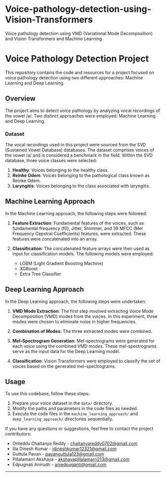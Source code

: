# Voice-pathology-detection-using-Vision-Transformers
Voice pathology detection using VMD (Variational Mode Decomposition) and Vision Transformers and Machine Learning

# Voice Pathology Detection Project

This repository contains the code and resources for a project focused on voice pathology detection using two different approaches: Machine Learning and Deep Learning.

## Overview

The project aims to detect voice pathology by analyzing vocal recordings of the vowel /a/. Two distinct approaches were employed: Machine Learning and Deep Learning.

### Dataset

The vocal recordings used in this project were sourced from the SVD (Sustained Vowel Database) databases. The dataset comprises voices of the vowel /a/ and is considered a benchmark in the field. Within the SVD database, three voice classes were selected:

1. **Healthy**: Voices belonging to the healthy class.
2. **Reinke Odem**: Voices belonging to the pathological class known as Reinke Odem.
3. **Laryngitis**: Voices belonging to the class associated with laryngitis.

## Machine Learning Approach

In the Machine Learning approach, the following steps were followed:

1. **Feature Extraction**: Fundamental features of the voices, such as fundamental frequency (f0), Jitter, Shimmer, and 39 MFCC (Mel Frequency Cepstral Coefficients) features, were extracted. These features were concatenated into an array.

2. **Classification**: The concatenated feature arrays were then used as input for classification models. The following models were employed:
   - LGBM (Light Gradient Boosting Machine)
   - XGBoost
   - Extra Tree Classifier

## Deep Learning Approach

In the Deep Learning approach, the following steps were undertaken:

1. **VMD Mode Extraction**: The first step involved extracting Voice Mode Decomposition (VMD) modes from the voices. In this experiment, three modes were chosen to eliminate noise in higher frequencies.

2. **Combination of Modes**: The three extracted modes were combined.

3. **Mel-Spectrogram Generation**: Mel-spectrograms were generated for each voice using the combined VMD modes. These mel-spectrograms serve as the input data for the Deep Learning model.

4. **Classification**: Vision Transformers were employed to classify the set of voices based on the generated mel-spectrograms.


## Usage

To use this codebase, follow these steps:

1. Prepare your voice dataset in the `data/` directory.
2. Modify the paths and parameters in the code files as needed.
3. Execute the code files in the `machine_learning_approach/` and `deep_learning_approach/` directories sequentially.


If you have any questions or suggestions, feel free to contact the project contributors:

- Onteddu Chaitanya Reddy - chaitanyareddy0702@gmail.com
- Illa Dinesh Kumar - idineshkumar12321@gmail.com
- Guttula Pavan - pavanguttula123@gmail.com
- Pillalamarri Akshaya - akshayapillalamarri213@gmail.com
- Edpugnati Anirudh - aniedpuganti@gmail.com

---

